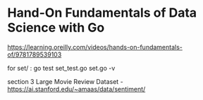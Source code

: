 # Hand-On Fundamentals of Data Science with Go

https://learning.oreilly.com/videos/hands-on-fundamentals-of/9781789539103

for set/ :
go test set_test.go set.go -v

section 3
Large Movie Review Dataset - https://ai.stanford.edu/~amaas/data/sentiment/
